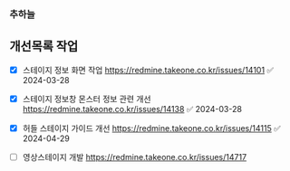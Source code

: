 

### 추하늘

## 개선목록 작업
- [x] 스테이지 정보 화면 작업 https://redmine.takeone.co.kr/issues/14101 ✅ 2024-03-28
- [x] 스테이지 정보창 몬스터 정보 관련 개선 https://redmine.takeone.co.kr/issues/14138 ✅ 2024-03-28
- [x] 허들 스테이지 가이드 개선 https://redmine.takeone.co.kr/issues/14115 ✅ 2024-04-29
- [ ] 영상스테이지 개발 https://redmine.takeone.co.kr/issues/14717


